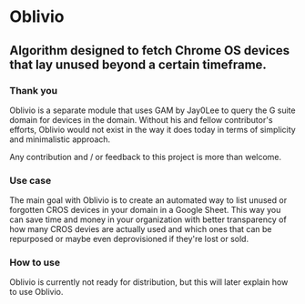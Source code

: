 # Oblivio

## Algorithm designed to fetch Chrome OS devices that lay unused beyond a certain timeframe. 
### Thank you 
Oblivio is a separate module that uses GAM by Jay0Lee to query the G suite domain for devices in the domain. Without his and fellow contributor's efforts, Oblivio would not exist in the way it does today in terms of simplicity and minimalistic approach. 

Any contribution and / or feedback to this project is more than welcome.

### Use case
The main goal with Oblivio is to create an automated way to list unused or forgotten CROS devices in your domain in a Google Sheet. This way you can save time and money in your organization with better transparency of how many CROS devies are actually used and which ones that can be repurposed or maybe even deprovisioned if they're lost or sold.

### How to use
Oblivio is currently not ready for distribution, but this will later explain how to use Oblivio.

